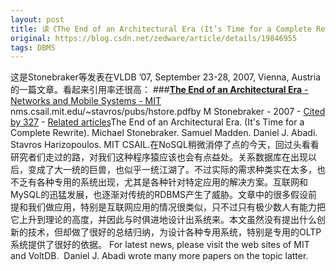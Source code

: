 ```yaml
---
layout: post
title: 读《The End of an Architectural Era (It’s Time for a Complete Rewrite)》
original: https://blog.csdn.net/zedware/article/details/19846955
tags: DBMS
---
```


这是Stonebraker等发表在VLDB ’07, September 23-28, 2007, Vienna, Austria的一篇文章。看起来引用率还很高：
###[**The End of an Architectural Era** - Networks and Mobile Systems - MIT](http://nms.csail.mit.edu/~stavros/pubs/hstore.pdf)
nms.csail.mit.edu/~stavros/pubs/hstore.pdf‎by M Stonebraker - ‎2007 - ‎[Cited
 by 327](http://scholar.google.ca/scholar?um=1&ie=UTF-8&lr&cites=1845876197174939675) - ‎[Related articles](http://scholar.google.ca/scholar?um=1&ie=UTF-8&lr&q=related:GxD2F5_enRnuwM:scholar.google.com/)The End of an Architectural Era. (It's Time for a Complete Rewrite). Michael Stonebraker. Samuel Madden. Daniel J. Abadi. Stavros Harizopoulos. MIT CSAIL.在NoSQL稍微消停了点的今天，回过头看看研究者们走过的路，对我们这种程序猿应该也会有点益处。关系数据库在出现以后，变成了大一统的巨兽，也似乎一统江湖了。不过实际的需求种类实在太多，也不乏有各种专用的系统出现，尤其是各种针对特定应用的解决方案。互联网和MySQL的迅猛发展，也逐渐对传统的RDBMS产生了威胁。文章中的很多假设前提和我们做应用，特别是互联网应用的情况很类似，只不过只有极少数人有能力把它上升到理论的高度，并因此与时俱进地设计出系统来。本文虽然没有提出什么创新的技术，但却做了很好的总结归纳，为设计各种专用系统，特别是专用的OLTP系统提供了很好的依据。
For latest news, please visit the web sites of MIT and VoltDB.  Daniel J. Abadi wrote many more papers on the topic latter.
